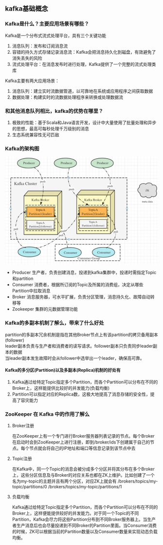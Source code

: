 ## kafka基础概念

### Kafka是什么？主要应用场景有哪些？

Kafka是一个分布式流式处理平台，具有三个关键功能

1. 消息队列：发布和订阅消息流
2. 容错的持久方式存储记录消息流：Kafka会把消息持久化到磁盘，有效避免了消失丢失的风险
3. 流式处理平台：在消息发布时进行处理，Kafka提供了一个完整的流式处理类库

Kafka主要有两大应用场景：

1. 消息队列：建立实时流数据管道，以可靠地在系统或应用程序之间获取数据
2. 数据处理：构建实时的流数据处理程序来转换或处理数据流

### 和其他消息队列相比，kafka的优势在哪里？

1. 极致的性能：基于Scala和Java语言开发，设计中大量使用了批量处理和异步的思想，最高可每秒处理千万级别的消息
2. 生态系统兼容性无可匹敌

### Kafka的架构图

![kafka-高可用架构图](../pic/kafka-高可用架构图.png)

+ Producer
  生产者，负责创建消息，投递到kafka集群中，投递时需指定Topic和partition
+ Consumer
  消费者，根据所订阅的Topic及所属的消费组，决定从哪些Partition中拉取消息
+ Broker
  消息服务器，可水平扩展，负责分区管理，消息持久化、故障自动转移等
+ Zookeeper
  集群的元数据管理功能

### Kafka的多副本机制了解么，带来了什么好处

partition的多副本冗余机制是指在其他Broker节点上有该partition的拷贝备用副本(follower)  
leader副本负责与生产者和消费者的读写请求。follower副本只负责同步leader副本的数据  
当leader副本发生故障时会从follower中选举出一个leader，确保高可靠。

#### Kafka的多分区(Partition)以及多副本(Replica)机制的好处有

1. Kafka通过给特定Topic指定多个Partition，而各个Partition可以分布在不同的Broker上，这样能提供比较好的并发能力(负载均衡)
2. Partition可以指定对应的Replica数，这极大地提高了消息存储的安全性，提高了容灾能力

### ZooKeeper 在 Kafka 中的作用了解么

1. Broker注册

   在ZooKeeper上有一个专门进行Broker服务器列表记录的节点。每个Broker在启动时会到ZooKeeper上进行注册，即到/broker/ids下创建属于自己的节点。每个节点就会将自己的IP地址和端口等信息记录到该节点中去

2. Topic注册

   在Kafka中，同一个Topic的消息会被分成多个分区并将其分布在多个Broker上，这些分区信息及与Broker的对应关系也都在ZK上维护。比如创建了一个名为my-topic的主题并且有两个分区，对应ZK上就会有 /brokers/topics/my-topic/partitions/0  /brokers/topics/my-topic/partitions/1

3. 负载均衡

   Kafka通过给特定Topic指定多个Partition，而各个Partition可以分布在不同的Broker上，这样便能提供较好的并发能力。对于同一个Topic的不同Partition，Kafka会尽力将这些Partition分布到不同Broker服务器上。当生产者生产消息后也会尽量投递到不同Broker的Partition里面。当Consumer消费的时候，ZK可以根据当前的Partition数量以及Consumer数量来实现动态负载均衡。